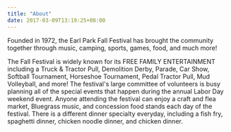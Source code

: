 ```yaml
---
title: "About"
date: 2017-03-09T13:19:25+08:00
---
```


Founded in 1972, the Earl Park Fall Festival has brought the community together through music, camping, sports, games, food, and much more!

The Fall Festival is widely known for its FREE FAMILY ENTERTAINMENT including a Truck & Tractor Pull, Demolition Derby, Parade, Car Show, Softball Tournament, Horseshoe Tournament, Pedal Tractor Pull, Mud Volleyball, and more! The festival's large committee of volunteers is busy planning all of the special events that happen during the annual Labor Day weekend event. Anyone attending the festival can enjoy a craft and flea market, Bluegrass music, and concession food stands each day of the festival. There is a different dinner specialty everyday, including a fish fry, spaghetti dinner, chicken noodle dinner, and chicken dinner.
